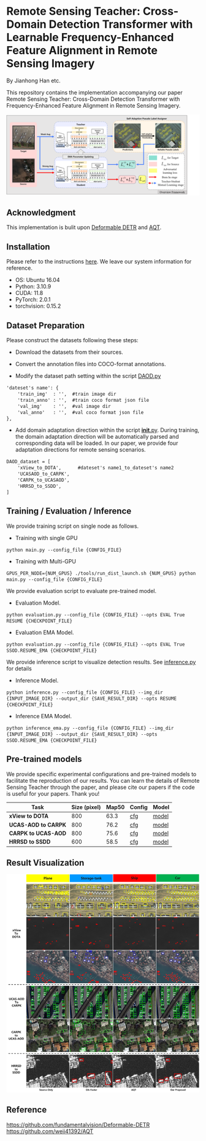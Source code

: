 # Remote Sensing Teacher: Cross-Domain Detection Transformer with Learnable Frequency-Enhanced Feature Alignment in Remote Sensing Imagery
By Jianhong Han etc.

This repository contains the implementation accompanying our paper Remote Sensing Teacher: Cross-Domain Detection Transformer with Frequency-Enhanced Feature Alignment in Remote Sensing Imagery.

<!--
#--暂时注释
If you find it helpful for your research, please consider citing:

```
@inproceedings{XXX,
  title     = {Remote Sensing Teacher: Cross-Domain Detection Transformer with Learnable Frequency-Enhanced Feature Alignment in Remote Sensing Imagery},
  author    = {Jianhong Han, Yupei Wang, Liang Chen},
  booktitle = {XXX},
  year      = {2023},
}
```
-->

![](/figs/overview.png)

## Acknowledgment
This implementation is bulit upon [Deformable DETR](https://github.com/fundamentalvision/Deformable-DETR/) and [AQT](https://github.com/weii41392/AQT).

## Installation
Please refer to the instructions [here](https://github.com/fundamentalvision/Deformable-DETR/#installation). We leave our system information for reference.

* OS: Ubuntu 16.04
* Python: 3.10.9
* CUDA: 11.8
* PyTorch: 2.0.1
* torchvision: 0.15.2

## Dataset Preparation
Please construct the datasets following these steps:

- Download the datasets from their sources.

- Convert the annotation files into COCO-format annotations.

- Modify the dataset path setting within the script [DAOD.py](./datasets/DAOD.py)

```
'dateset's name': {
    'train_img'  : '',  #train image dir
    'train_anno' : '',  #train coco format json file
    'val_img'    : '',  #val image dir
    'val_anno'   : '',  #val coco format json file
},
```
- Add domain adaptation direction within the script [__init__.py](./datasets/__init__.py). During training, the domain adaptation direction will be automatically parsed and corresponding data will be loaded. In our paper, we provide four adaptation directions for remote sensing scenarios.
```
DAOD_dataset = [
    'xView_to_DOTA',      #dateset's name1_to_dateset's name2
    'UCASAOD_to_CARPK',
    'CARPK_to_UCASAOD',
    'HRRSD_to_SSDD',
]
```

## Training / Evaluation / Inference
We provide training script on single node as follows.
- Training with single GPU
```
python main.py --config_file {CONFIG_FILE}
```
- Training with Multi-GPU
```
GPUS_PER_NODE={NUM_GPUS} ./tools/run_dist_launch.sh {NUM_GPUS} python main.py --config_file {CONFIG_FILE}
```

We provide evaluation script to evaluate pre-trained model. 
- Evaluation Model.
```
python evaluation.py --config_file {CONFIG_FILE} --opts EVAL True RESUME {CHECKPOINT_FILE}
```
- Evaluation EMA Model.
```
python evaluation.py --config_file {CONFIG_FILE} --opts EVAL True SSOD.RESUME_EMA {CHECKPOINT_FILE}
```

We provide inference script to visualize detection results. See [inference.py](inference.py) for details
- Inference Model.
```
python inference.py --config_file {CONFIG_FILE} --img_dir {INPUT_IMAGE_DIR} --output_dir {SAVE_RESULT_DIR} --opts RESUME {CHECKPOINT_FILE}
```
- Inference EMA Model.
```
python inference_ema.py --config_file {CONFIG_FILE} --img_dir {INPUT_IMAGE_DIR} --output_dir {SAVE_RESULT_DIR} --opts SSOD.RESUME_EMA {CHECKPOINT_FILE}
```

## Pre-trained models
We provide specific experimental configurations and pre-trained models to facilitate the reproduction of our results. 
You can learn the details of Remote Sensing Teacher through the paper, and please cite our papers if the code is useful for your papers. Thank you!

Task| Size (pixel) | Map50  | Config | Model 
------------| ------------- | ------------- | -------------| -------------
**xView to DOTA** | 800 | 63.3 | [cfg](./configs/r50_uda_xView2DOTA_b16.yaml) | [model](https://pan.baidu.com/s/1-jg-3vTAo06t7yNM3NU8WQ?pwd=w3x4)
**UCAS-AOD to CARPK** | 800 | 76.2 | [cfg](./configs/r50_uda_UCASAOD2CARPK_b16.yaml) | [model](https://pan.baidu.com/s/15pdOhVHleLQUMAXiddx9zQ?pwd=gu2z)
**CARPK to UCAS-AOD** | 800 | 75.6 | [cfg](./configs/r50_uda_CARPK2UCASAOD_b16.yaml) | [model](https://pan.baidu.com/s/11Z9YGkP0E2mTyT8itKzpfQ?pwd=x4si)
**HRRSD to SSDD** | 600 | 58.5 | [cfg](./configs/r50_uda_HRRSD2SSDD_b16.yaml) | [model](https://pan.baidu.com/s/1e_k-nG26mBZiK0Y9hgk9BA?pwd=mx64)

## Result Visualization 

![](/figs/detect_result.png)

## Reference
https://github.com/fundamentalvision/Deformable-DETR  
https://github.com/weii41392/AQT